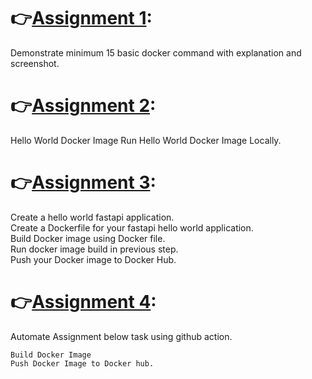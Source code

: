 # :point_right:[Assignment 1](https://github.com/abheshek-nayak/hello-world/blob/main/Task1.md):

Demonstrate minimum 15 basic docker command with explanation and screenshot.

# :point_right:[Assignment 2](https://github.com/abheshek-nayak/hello-world/blob/main/Task2.md):
  Hello World Docker Image Run Hello World Docker Image Locally.

# :point_right:[Assignment 3](https://github.com/abheshek-nayak/hello-world/blob/main/Task3.md):
Create a hello world fastapi application. <br>
Create a Dockerfile for your fastapi hello world application. <br>
Build Docker image using Docker file. <br>
Run docker image build in previous step. <br>
Push your Docker image to Docker Hub.<br>

# :point_right:[Assignment 4](https://github.com/abheshek-nayak/hello-world/blob/main/Task4.md):
Automate Assignment below task using github action.

    Build Docker Image
    Push Docker Image to Docker hub.


